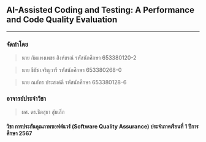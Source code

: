 ## AI-Assisted Coding and Testing: A Performance and Code Quality Evaluation

--------------------------------------
### จัดทำโดย
>นาย กัมแพงเพชร สิงห์ขรณ์     รหัสนักศึกษา 653380120-2

>นาย ธีธัช เจริญวารี           รหัสนักศึกษา 653380268-0

>นาย ณภัทร ประสงค์ดี         รหัสนักศึกษา 653380128-6

### อาจารย์ประจำวิชา
>ผศ. ดร.ชิตสุธา สุ่มเล็ก

#### วิชา การประกันคุณภาพซอฟต์แวร์ (Software Quality Assurance) ประจำภาคเรียนที่ 1 ปีการศึกษา 2567
